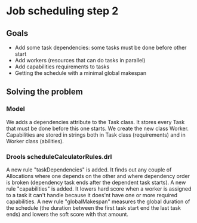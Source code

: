 # Job scheduling step 2

## Goals
* Add some task dependencies: some tasks must be done before other start
* Add workers (resources that can do tasks in parallel)
* Add capabilities requirements to tasks
* Getting the schedule with a minimal global makespan

## Solving the problem

### Model

We adds a dependencies attribute to the Task class. It stores every Task that must be done before this one starts.
We create the new class Worker. Capabilities are stored in strings both in Task class (requirements) and in Worker class (abilities).


### Drools scheduleCalculatorRules.drl

A new rule "taskDependencies" is added. It finds out any couple of Allocations where one depends on the other and where dependency order is broken (dependency task ends after the dependent task starts).
A new rule "capabilities" is added. It lowers hard score when a worker is assigned to a task it can't handle because it does'nt have one or more required capabilities.
A new rule "globalMakespan" measures the global duration of the schedule (the duration between the first task start end the last task ends) and lowers the soft score with that amount.
